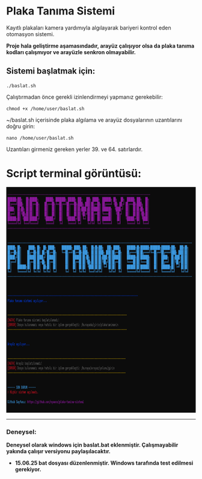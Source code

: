 # Plaka Tanıma Sistemi 
Kayıtlı plakaları kamera yardımıyla algılayarak bariyeri kontrol eden otomasyon sistemi.

**Proje hala geliştirme aşamasındadır, arayüz çalışıyor olsa da plaka tanıma kodları çalışmıyor ve arayüzle senkron olmayabilir.**

## Sistemi başlatmak için:
```plaintext
./baslat.sh
```
Çalıştırmadan önce gerekli izinlendirmeyi yapmanız gerekebilir:
```plaintext
chmod +x /home/user/baslat.sh
```
~/baslat.sh içerisinde plaka algılama ve arayüz dosyalarının uzantılarını doğru girin:
```plaintext
nano /home/user/baslat.sh
```
Uzantıları girmeniz gereken yerler 39. ve 64. satırlardır.

# Script terminal görüntüsü:

<div style="text-align: center;">
  <img alt="Terminal Görüntüsü 1" src="https://github.com/nyaexx/plaka-tanima-sistemi/blob/main/.github/Resimler/terminal1.png" width="100%" height="600px">
</div>

---

### Deneysel:
**Deneysel olarak windows için baslat.bat eklenmiştir. Çalışmayabilir yakında çalışır versiyonu paylaşılacaktır.**

- **15.06.25 bat dosyası düzenlenmiştir. Windows tarafında test edilmesi gerekiyor.**
